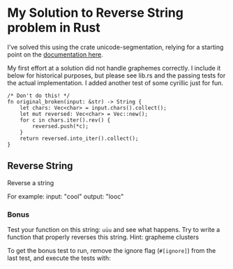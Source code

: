 # My Solution to Reverse String problem in Rust

I've solved this using the crate unicode-segmentation, relying for a starting
point on the [documentation here](https://crates.io/crates/unicode-segmentation).

My first effort at a solution did not handle graphemes correctly. I include it below for historical purposes, but please see lib.rs and the passing tests for the actual implementation. I added another test of some cyrillic just for fun.

```
/* Don't do this! */
fn original_broken(input: &str) -> String {
    let chars: Vec<char> = input.chars().collect();
    let mut reversed: Vec<char> = Vec::new();
    for c in chars.iter().rev() {
        reversed.push(*c);
    }
    return reversed.into_iter().collect();
}
```

## Reverse String

Reverse a string

For example:
input: "cool"
output: "looc"

### Bonus

Test your function on this string: `uüu` and see what happens. Try to write a function that properly
reverses this string. Hint: grapheme clusters

To get the bonus test to run, remove the ignore flag (`#[ignore]`) from the
last test, and execute the tests with:
